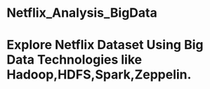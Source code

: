 # Netflix_Analysis_BigData

# Explore Netflix Dataset Using Big Data Technologies like Hadoop,HDFS,Spark,Zeppelin.
